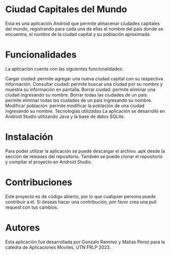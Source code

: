 # Ciudad Capitales del Mundo
Esta es una aplicación Android que permite almacenar ciudades capitales del mundo, registrando para cada una de ellas el nombre del país donde se encuentra, el nombre de la ciudad capital y su población aproximada.

# Funcionalidades
La aplicación cuenta con las siguientes funcionalidades:

Cargar ciudad: permite agregar una nueva ciudad capital con su respectiva información.
Consultar ciudad: permite buscar una ciudad por su nombre y muestra su información en pantalla.
Borrar ciudad: permite eliminar una ciudad ingresando su nombre.
Borrar todas las ciudades de un país: permite eliminar todas las ciudades de un país ingresando su nombre.
Modificar población: permite modificar la población de una ciudad ingresando su nombre.
Tecnologías utilizadas
La aplicación se desarrolló en Android Studio utilizando Java y la base de datos SQLite.

# Instalación
Para poder utilizar la aplicación se puede descargar el archivo .apk desde la sección de releases del repositorio. También se puede clonar el repositorio y compilar el proyecto en Android Studio.

# Contribuciones
Este proyecto es de código abierto, por lo que cualquier persona puede contribuir a él. Si deseas hacer una contribución, por favor crea una pull request con tus cambios.

# Autores
Esta aplicación fue desarrollada por Gonzalo Ramirez y Matias Perez para la catedra de Aplicaciones Moviles, UTN FRLP 2023.
